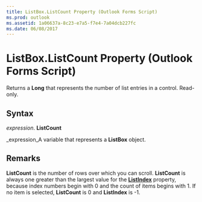```yaml
---
title: ListBox.ListCount Property (Outlook Forms Script)
ms.prod: outlook
ms.assetid: 1a06637a-8c23-e7a5-f7e4-7a04dcb227fc
ms.date: 06/08/2017
---
```



# ListBox.ListCount Property (Outlook Forms Script)

Returns a  **Long** that represents the number of list entries in a control. Read-only.


## Syntax

 _expression_. **ListCount**

 _expression_A variable that represents a  **ListBox** object.


## Remarks

 **ListCount** is the number of rows over which you can scroll. **ListCount** is always one greater than the largest value for the **[ListIndex](listbox-listindex-property-outlook-forms-script.md)** property, because index numbers begin with 0 and the count of items begins with 1. If no item is selected, **ListCount** is 0 and **ListIndex** is -1.


